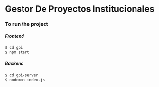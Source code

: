# Gestor De Proyectos Institucionales
### To run the project
##### Frontend
```sh
$ cd gpi
$ npm start
```
##### Backend
```sh
$ cd gpi-server
$ nodemon index.js
```